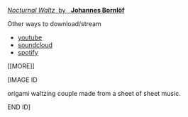 [ *Nocturnal Waltz* &nbsp;by &nbsp; **Johannes Bornlöf**](https://raw.githubusercontent.com/muugumuugu/muSe/minifiedmusiccorpora/forMP3player/honeysuckle/Nocturnal%20Waltz%20_%20Johannes%20Bornl%C3%B6f.mp3)

Other ways to download/stream

* [youtube](https://www.youtube.com/watch?v=k2B_-LKov7I)
* [soundcloud](https://soundcloud.com/johannes-bornl-f/sets/nocturnal-waltz)
* [spotify](https://open.spotify.com/track/1cyZIM22N8kmBqdATPBmI7?si=bfbfbf42cdcb4ed7)

[[MORE]]

\[IMAGE ID

origami waltzing couple made from a sheet of sheet music.

END ID\]
